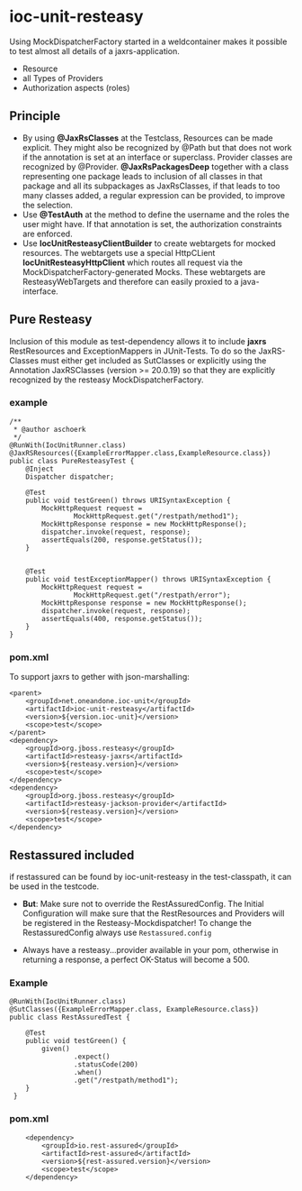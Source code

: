 # ioc-unit-resteasy

Using MockDispatcherFactory started in a weldcontainer makes it possible to test almost all details 
of a jaxrs-application.

* Resource
* all Types of Providers
* Authorization aspects (roles)

## Principle

* By using **@JaxRsClasses** at the Testclass, Resources can be made explicit. They might also be recognized by @Path but that does not work if the annotation
is set at an interface or superclass. Provider classes are recognized by @Provider. **@JaxRsPackagesDeep** together with a class representing 
one package leads to inclusion of all classes in that package and all its subpackages as JaxRsClasses, if that leads to too many classes added, 
a regular expression can be provided, to improve the selection.
* Use **@TestAuth** at the method to define the username and the roles the user might have. If that annotation is set, the
authorization constraints are enforced.
* Use **IocUnitResteasyClientBuilder** to create webtargets for mocked resources. The webtargets use a special HttpCLient 
**IocUnitResteasyHttpClient** which routes all request via the MockDispatcherFactory-generated Mocks. These webtargets are ResteasyWebTargets 
and therefore can easily proxied to a java-interface. 

## Pure Resteasy

Inclusion of this module as test-dependency allows it to include **jaxrs** RestResources and ExceptionMappers in JUnit-Tests.
To do so the JaxRS-Classes must either get included as SutClasses or explicitly using the Annotation JaxRSClasses (version >= 20.0.19) so that they are explicitly recognized by the resteasy MockDispatcherFactory.

### example

    /**
     * @author aschoerk
     */
    @RunWith(IocUnitRunner.class)
    @JaxRSResources({ExampleErrorMapper.class,ExampleResource.class})
    public class PureResteasyTest {
        @Inject
        Dispatcher dispatcher;
    
        @Test
        public void testGreen() throws URISyntaxException {
            MockHttpRequest request =
                    MockHttpRequest.get("/restpath/method1");
            MockHttpResponse response = new MockHttpResponse();
            dispatcher.invoke(request, response);
            assertEquals(200, response.getStatus());
        }
    
    
        @Test
        public void testExceptionMapper() throws URISyntaxException {
            MockHttpRequest request =
                    MockHttpRequest.get("/restpath/error");
            MockHttpResponse response = new MockHttpResponse();
            dispatcher.invoke(request, response);
            assertEquals(400, response.getStatus());
        }
    }

### pom.xml

To support jaxrs to gether with json-marshalling:

    <parent>
        <groupId>net.oneandone.ioc-unit</groupId>
        <artifactId>ioc-unit-resteasy</artifactId>
        <version>${version.ioc-unit}</version>
        <scope>test</scope>
    </parent>
    <dependency>
        <groupId>org.jboss.resteasy</groupId>
        <artifactId>resteasy-jaxrs</artifactId>
        <version>${resteasy.version}</version>
        <scope>test</scope>
    </dependency>
    <dependency>
        <groupId>org.jboss.resteasy</groupId>
        <artifactId>resteasy-jackson-provider</artifactId>
        <version>${resteasy.version}</version>
        <scope>test</scope>
    </dependency>

## Restassured included

if restassured can be found by ioc-unit-resteasy in the test-classpath, it can be used in the testcode.

* **But**: Make sure not to override the RestAssuredConfig. 
The Initial Configuration will make sure that the RestResources and Providers
 will be registered in the Resteasy-Mockdispatcher! To change the RestassuredConfig always use
 `Restassured.config`
 
* Always have a resteasy...provider available in your pom, otherwise in returning a response, a perfect OK-Status
 will become a 500.

### Example

    @RunWith(IocUnitRunner.class)
    @SutClasses({ExampleErrorMapper.class, ExampleResource.class})
    public class RestAssuredTest {
    
        @Test
        public void testGreen() {
            given()
                    .expect()
                    .statusCode(200)
                    .when()
                    .get("/restpath/method1");
        }
     }



### pom.xml

        <dependency>
            <groupId>io.rest-assured</groupId>
            <artifactId>rest-assured</artifactId>
            <version>${rest-assured.version}</version>
            <scope>test</scope>
        </dependency>



